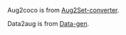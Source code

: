 Aug2coco is from [Aug2Set-converter](https://github.com/grrvk/Aug2Set-converter.git).

Data2aug is from [Data-gen](https://github.com/grrvk/Data-gen.git).
